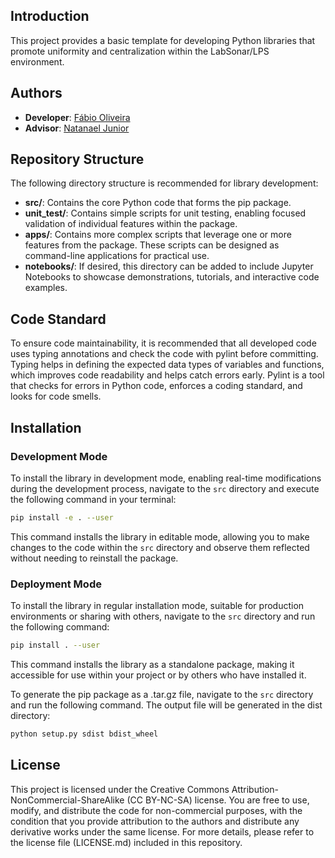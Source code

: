 ## Introduction
This project provides a basic template for developing Python libraries that promote uniformity and centralization within the LabSonar/LPS environment.

## Authors
- **Developer**: [Fábio Oliveira](https://github.com/obs-fabio)
- **Advisor**: [Natanael Junior](https://github.com/natmourajr/natmourajr)

## Repository Structure

The following directory structure is recommended for library development:

- **src/**: Contains the core Python code that forms the pip package.
- **unit_test/**: Contains simple scripts for unit testing, enabling focused validation of individual features within the package.
- **apps/**: Contains more complex scripts that leverage one or more features from the package. These scripts can be designed as command-line applications for practical use.
- **notebooks/**: If desired, this directory can be added to include Jupyter Notebooks to showcase demonstrations, tutorials, and interactive code examples.


## Code Standard
To ensure code maintainability, it is recommended that all developed code uses typing annotations and check the code with pylint before committing.
Typing helps in defining the expected data types of variables and functions, which improves code readability and helps catch errors early.
Pylint is a tool that checks for errors in Python code, enforces a coding standard, and looks for code smells.

## Installation

### Development Mode
To install the library in development mode, enabling real-time modifications during the development process, navigate to the `src` directory and execute the following command in your terminal:
```bash
pip install -e . --user
```
This command installs the library in editable mode, allowing you to make changes to the code within the `src` directory and observe them reflected without needing to reinstall the package.

### Deployment Mode
To install the library in regular installation mode, suitable for production environments or sharing with others, navigate to the `src` directory and run the following command:
```bash
pip install . --user
```

This command installs the library as a standalone package, making it accessible for use within your project or by others who have installed it.

To generate the pip package as a .tar.gz file, navigate to the `src` directory and run the following command. The output file will be generated in the dist directory:
```bash
python setup.py sdist bdist_wheel
```

## License

This project is licensed under the Creative Commons Attribution-NonCommercial-ShareAlike (CC BY-NC-SA) license. You are free to use, modify, and distribute the code for non-commercial purposes, with the condition that you provide attribution to the authors and distribute any derivative works under the same license. For more details, please refer to the license file (LICENSE.md) included in this repository.
